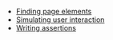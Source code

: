 - [Finding page elements](./finding-page-elements.md)
- [Simulating user interaction](./simulating-user-interaction.md)
- [Writing assertions](./writing-assertions.md)